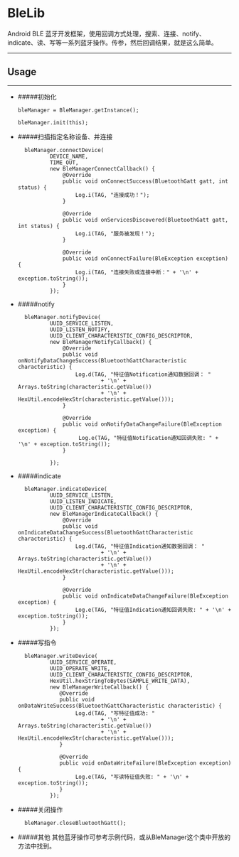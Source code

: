 # BleLib
Android BLE 蓝牙开发框架，使用回调方式处理，搜索、连接、notify、indicate、读、写等一系列蓝牙操作。传参，然后回调结果，就是这么简单。

***

## Usage
***
- #####初始化

      bleManager = BleManager.getInstance();

      bleManager.init(this);

- #####扫描指定名称设备、并连接

        bleManager.connectDevice(
                DEVICE_NAME,
                TIME_OUT,
                new BleManagerConnectCallback() {
                    @Override
                    public void onConnectSuccess(BluetoothGatt gatt, int status) {
                        Log.i(TAG, "连接成功！");
                    }

                    @Override
                    public void onServicesDiscovered(BluetoothGatt gatt, int status) {
                        Log.i(TAG, "服务被发现！");
                    }

                    @Override
                    public void onConnectFailure(BleException exception) {
                        Log.i(TAG, "连接失败或连接中断：" + '\n' + exception.toString());
                    }
                });

- #####notify

        bleManager.notifyDevice(
                UUID_SERVICE_LISTEN,
                UUID_LISTEN_NOTIFY,
                UUID_CLIENT_CHARACTERISTIC_CONFIG_DESCRIPTOR,
                new BleManagerNotifyCallback() {
                    @Override
                    public void onNotifyDataChangeSuccess(BluetoothGattCharacteristic characteristic) {
                        Log.d(TAG, "特征值Notification通知数据回调： "
                                + '\n' + Arrays.toString(characteristic.getValue())
                                + '\n' + HexUtil.encodeHexStr(characteristic.getValue()));
                    }

                    @Override
                    public void onNotifyDataChangeFailure(BleException exception) {
                         Log.e(TAG, "特征值Notification通知回调失败: " + '\n' + exception.toString());
                    }

                });

- #####indicate

        bleManager.indicateDevice(
                UUID_SERVICE_LISTEN,
                UUID_LISTEN_INDICATE,
                UUID_CLIENT_CHARACTERISTIC_CONFIG_DESCRIPTOR,
                new BleManagerIndicateCallback() {
                    @Override
                    public void onIndicateDataChangeSuccess(BluetoothGattCharacteristic characteristic) {
                        Log.d(TAG, "特征值Indication通知数据回调： "
                                + '\n' + Arrays.toString(characteristic.getValue())
                                + '\n' + HexUtil.encodeHexStr(characteristic.getValue()));
                    }

                    @Override
                    public void onIndicateDataChangeFailure(BleException exception) {
                        Log.e(TAG, "特征值Indication通知回调失败: " + '\n' + exception.toString());
                    }
                });

- #####写指令

        bleManager.writeDevice(
                UUID_SERVICE_OPERATE,
                UUID_OPERATE_WRITE,
                UUID_CLIENT_CHARACTERISTIC_CONFIG_DESCRIPTOR,
                HexUtil.hexStringToBytes(SAMPLE_WRITE_DATA),
                new BleManagerWriteCallback() {
                   @Override
                   public void onDataWriteSuccess(BluetoothGattCharacteristic characteristic) {
                        Log.d(TAG, "写特征值成功: "
                                + '\n' + Arrays.toString(characteristic.getValue())
                                + '\n' + HexUtil.encodeHexStr(characteristic.getValue()));
                   }

                   @Override
                   public void onDataWriteFailure(BleException exception) {
                        Log.e(TAG, "写读特征值失败: " + '\n' + exception.toString());
                   }
                });

- #####关闭操作

        bleManager.closeBluetoothGatt();

- #####其他
    其他蓝牙操作可参考示例代码，或从BleManager这个类中开放的方法中找到。

